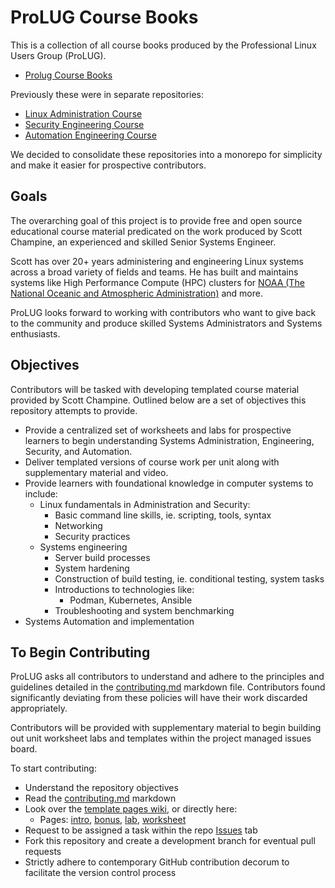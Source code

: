 # ProLUG Course Books

This is a collection of all course books produced by the Professional Linux Users Group (ProLUG).

- [Prolug Course Books](https://professionallinuxusersgroup.github.io/course-books/)

Previously these were in separate repositories:

- [Linux Administration Course](https://github.com/ProfessionalLinuxUsersGroup/lac)
- [Security Engineering Course](https://github.com/ProfessionalLinuxUsersGroup/psc)
- [Automation Engineering Course](https://github.com/ProfessionalLinuxUsersGroup/pcae)

We decided to consolidate these repositories into a monorepo for simplicity and make it easier for prospective contributors.

## Goals

The overarching goal of this project is to provide free and open source educational course material predicated on the
work produced by Scott Champine, an experienced and skilled Senior Systems Engineer.

Scott has over 20+ years administering and engineering Linux systems across a broad variety of
fields and teams. He has built and maintains systems like High Performance Compute (HPC) clusters
for [NOAA (The National Oceanic and Atmospheric Administration)](https://www.noaa.gov/) and more.

ProLUG looks forward to working with contributors who want to give back to the community and produce
skilled Systems Administrators and Systems enthusiasts.

## Objectives

Contributors will be tasked with developing templated course material provided by Scott Champine.
Outlined below are a set of objectives this repository attempts to provide.

- Provide a centralized set of worksheets and labs for prospective learners to begin understanding Systems Administration,
  Engineering, Security, and Automation.
- Deliver templated versions of course work per unit along with supplementary material and video.
- Provide learners with foundational knowledge in computer systems to include:
  - Linux fundamentals in Administration and Security:
    - Basic command line skills, ie. scripting, tools, syntax
    - Networking
    - Security practices
  - Systems engineering
    - Server build processes
    - System hardening
    - Construction of build testing, ie. conditional testing, system tasks
    - Introductions to technologies like:
      - Podman, Kubernetes, Ansible
    - Troubleshooting and system benchmarking
- Systems Automation and implementation

## To Begin Contributing

ProLUG asks all contributors to understand and adhere to the principles and guidelines detailed
in the [contributing.md](https://github.com/ProfessionalLinuxUsersGroup/course-books/blob/main/src/contributing.md) markdown file.
Contributors found significantly deviating from these policies will have their work discarded appropriately.

Contributors will be provided with supplementary material to begin building out unit worksheet labs
and templates within the project managed issues board.

To start contributing:

- Understand the repository objectives
- Read the [contributing.md](https://github.com/ProfessionalLinuxUsersGroup/course-books/blob/main/src/contributing.md) markdown
- Look over the [template pages wiki](https://github.com/ProfessionalLinuxUsersGroup/course-books/wiki), or directly here:
  - Pages: [intro](https://github.com/ProfessionalLinuxUsersGroup/course-books/blob/main/ref/intro.md),
    [bonus](https://github.com/ProfessionalLinuxUsersGroup/course-books/blob/main/ref/ub.md),
    [lab](https://github.com/ProfessionalLinuxUsersGroup/course-books/blob/main/ref/ulab.md),
    [worksheet](https://github.com/ProfessionalLinuxUsersGroup/course-books/blob/main/ref/uws.md)
- Request to be assigned a task within the repo [Issues](https://github.com/ProfessionalLinuxUsersGroup/course-books/issues) tab
- Fork this repository and create a development branch for eventual pull requests
- Strictly adhere to contemporary GitHub contribution decorum to facilitate the version control process
